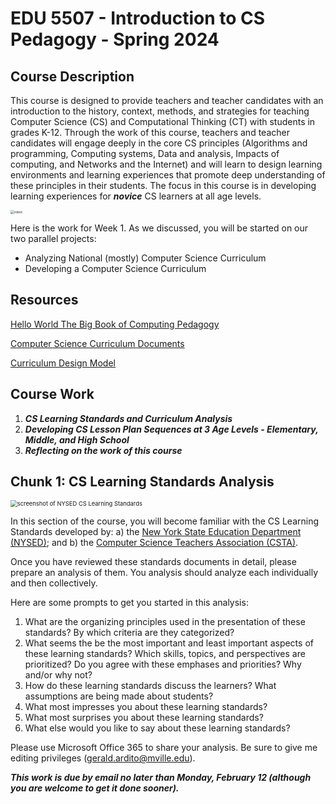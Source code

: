 # EDU 5507 - Introduction to CS Pedagogy - Spring 2024


## Course Description
This course is designed to provide teachers and teacher candidates with an introduction to the history, context, methods, and strategies for teaching Computer Science (CS) and Computational Thinking (CT) with students in grades K-12. Through the work of this course, teachers and teacher candidates will engage deeply in the core CS principles (Algorithms and programming, Computing systems, Data and analysis, Impacts of computing, and Networks and the Internet) and will learn to design learning environments and learning experiences that promote deep understanding of these principles in their students. The focus in this course is in developing learning experiences for ***novice*** CS learners at all age levels.

<img src="https://images.unsplash.com/photo-1680731253572-92052349dd21?q=80&w=1887&auto=format&fit=crop&ixlib=rb-4.0.3&ixid=M3wxMjA3fDB8MHxwaG90by1wYWdlfHx8fGVufDB8fHx8fA%3D%3D" alt="robot" style="zoom:37%;" />

Here is the work for Week 1. As we discussed, you will be started on our two parallel projects:
* Analyzing National (mostly) Computer Science Curriculum
* Developing a Computer Science Curriculum

## Resources 

[Hello World The Big Book of Computing Pedagogy](https://www.raspberrypi.org/hello-world/issues/the-big-book-of-computing-pedagogy)

[Computer Science Curriculum Documents](https://github.com/drardito/CS_Ed_Pedagogy_Summer_2022/blob/main/National%20Computer%20ScienceTechnology%20Curricula.md)

[Curriculum Design Model](https://cmapscloud.ihmc.us/viewer/cmap/1Y74YZQ2D-2BHBYL0-455)

## Course Work 
1. ***CS Learning Standards and Curriculum Analysis***
2. ***Developing CS Lesson Plan Sequences at 3 Age Levels - Elementary, Middle, and High School***
3. ***Reflecting on the work of this course***

## Chunk 1: CS Learning Standards Analysis

<img src="https://img1.wsimg.com/isteam/ip/af70dfe1-bc4b-4586-8c86-4ea523e7a359/2021-12-21%2011_47_04-Computer%20Science%20and%20Digit.png" alt="screenshot of NYSED CS Learning Standards" style="zoom:67%;" />



In this section of the course, you will become familiar with the CS Learning Standards developed by: a)  the [New York State Education Department (NYSED)](https://www.nysed.gov/curriculum-instruction/computer-science-and-digital-fluency-learning-standards);  and b) the [Computer Science Teachers Association (CSTA)](https://csteachers.org/k12standards/interactive/).

Once you have reviewed these standards documents in detail, please prepare an analysis of them. You analysis should analyze each individually and then collectively.

Here are some prompts to get you started in this analysis:
1. What are the organizing principles used in the presentation of these standards? By which criteria are they categorized?
2. What seems the be the most important and least important aspects of these learning standards? Which skills, topics, and perspectives are prioritized? Do you agree with these emphases and priorities? Why and/or why not?
3. How do these learning standards discuss the learners? What assumptions are being made about students?
4. What most impresses you about these learning standards?
5. What most surprises you about these learning standards?
6. What else would you like to say about these learning standards?

Please use Microsoft Office 365 to share your analysis. Be sure to give me editing privileges (gerald.ardito@mville.edu).

***This work is due by email no later than Monday, February 12 (although you are welcome to get it done sooner).***





